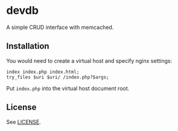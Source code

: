 # devdb

A simple CRUD interface with memcached.

## Installation

You would need to create a virtual host and specify nginx settings:

    index index.php index.html;
    try_files $uri $uri/ /index.php?$args;

Put `index.php` into the virtual host document root.

## License

See [LICENSE](LICENSE).
